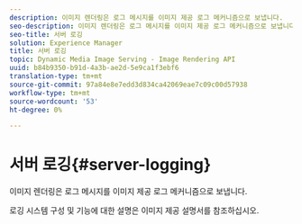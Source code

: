 ```yaml
---
description: 이미지 렌더링은 로그 메시지를 이미지 제공 로그 메커니즘으로 보냅니다.
seo-description: 이미지 렌더링은 로그 메시지를 이미지 제공 로그 메커니즘으로 보냅니다.
seo-title: 서버 로깅
solution: Experience Manager
title: 서버 로깅
topic: Dynamic Media Image Serving - Image Rendering API
uuid: b84b9350-b91d-4a3b-ae2d-5e9ca1f3ebf6
translation-type: tm+mt
source-git-commit: 97a84e8e7edd3d834ca42069eae7c09c00d57938
workflow-type: tm+mt
source-wordcount: '53'
ht-degree: 0%

---
```



# 서버 로깅{#server-logging}

이미지 렌더링은 로그 메시지를 이미지 제공 로그 메커니즘으로 보냅니다.

로깅 시스템 구성 및 기능에 대한 설명은 이미지 제공 설명서를 참조하십시오.
